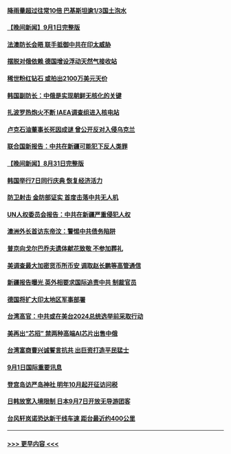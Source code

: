 #### [降雨量超过往常10倍 巴基斯坦逾1/3国土泡水](../pages/prog202/a103516825.md?t=09021901) 
#### [【晚间新闻】9月1日完整版](../pages/prog202/a103516689.md?t=09021901) 
#### [法澳防长会晤 联手抵御中共在印太威胁](../pages/prog202/a103516498.md?t=09021901) 
#### [摆脱对俄依赖 德国增设浮动天然气接收站](../pages/prog202/a103516491.md?t=09021901) 
#### [稀世粉红钻石 或拍出2100万美元天价](../pages/prog202/a103516507.md?t=09021901) 
#### [韩国副防长：中俄是实现朝鲜无核化的关键](../pages/prog202/a103516494.md?t=09021901) 
#### [扎波罗热炮火不断 IAEA调查组进入核电站](../pages/prog202/a103516496.md?t=09021901) 
#### [卢克石油董事长死因成谜 曾公开反对入侵乌克兰](../pages/prog202/a103516267.md?t=09021901) 
#### [联合国新报告：中共在新疆可能犯下反人类罪](../pages/prog202/a103516403.md?t=09021901) 
#### [【晚间新闻】8月31日完整版](../pages/prog202/a103515748.md?t=09021901) 
#### [韩国举行7日同行庆典 恢复经济活力](../pages/prog202/a103516310.md?t=09021901) 
#### [防卫射击 金防部证实 首度击落中共无人机](../pages/prog202/a103516312.md?t=09021901) 
#### [UN人权委员会报告：中共在新疆严重侵犯人权](../pages/prog202/a103516302.md?t=09021901) 
#### [澳洲外长首访东帝汶：警惕中共债务陷阱](../pages/prog202/a103516304.md?t=09021901) 
#### [普京向戈尔巴乔夫遗体献花致敬 不参加葬礼](../pages/prog202/a103516209.md?t=09021901) 
#### [美调查最大加密货币所币安 调取赵长鹏等高管通信](../pages/prog202/a103516197.md?t=09021901) 
#### [新疆报告曝光 英外相要求国际追责中共 制裁官员](../pages/prog202/a103516193.md?t=09021901) 
#### [德国将扩大印太地区军事部署](../pages/prog202/a103516061.md?t=09021901) 
#### [台湾高官：中共或在美台2024总统选举前采取行动](../pages/prog202/a103516099.md?t=09021901) 
#### [美再出“芯招” 禁两种高端AI芯片出售中俄](../pages/prog202/a103516094.md?t=09021901) 
#### [台湾富商曹兴诚誓言抗共 出巨资打造平民猛士](../pages/prog202/a103516081.md?t=09021901) 
#### [9月1日国际重要讯息](../pages/prog202/a103516059.md?t=09021901) 
#### [登宫岛访严岛神社 明年10月起开征访问税](../pages/prog202/a103515946.md?t=09021901) 
#### [日韩放宽入境限制 日本9月7日开放无导游团客](../pages/prog202/a103515916.md?t=09021901) 
#### [台风轩岚诺恐达新干线车速 距台最近约400公里](../pages/prog202/a103515889.md?t=09021901) 

----
#### [ >>> 更早内容 <<< ](../indexes/prog202-earlier.md)
